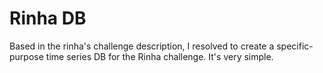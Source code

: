 # Rinha DB

Based in the rinha's challenge description, I resolved to create a specific-purpose time series DB for the Rinha challenge. It's very simple.
